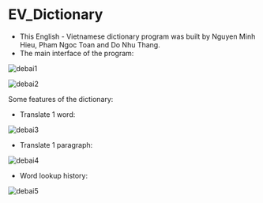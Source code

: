 # EV_Dictionary
+ This English - Vietnamese dictionary program was built by Nguyen Minh Hieu, Pham Ngoc Toan and Do Nhu Thang.
+ The main interface of the program:

![debai1](https://user-images.githubusercontent.com/78216372/140933571-c2ae850d-20ac-4d32-9cb5-8ef97a0eafaf.png)

![debai2](https://user-images.githubusercontent.com/78216372/140933593-ae44b78c-c8b1-4d79-bded-e966c0ad48da.png)

Some features of the dictionary:
- Translate 1 word:

![debai3](https://user-images.githubusercontent.com/78216372/140933614-903d0858-b635-4e96-8d92-43bf1a39fad1.png)

- Translate 1 paragraph:

![debai4](https://user-images.githubusercontent.com/78216372/140933629-7be83dd6-52bd-455b-8d65-93c35d79fdaf.png)


- Word lookup history:

![debai5](https://user-images.githubusercontent.com/78216372/140933642-7d86d970-76ff-4eb7-bd6a-e9dca7724cd4.png)
